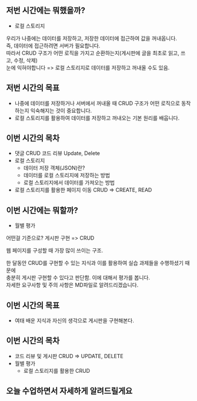 ## 저번 시간에는 뭐했을까?

- 로컬 스토리지

우리가 나중에는 데이터를 저장하고, 저장한 데이터에 접근하여 값을 꺼내옵니다.  
즉, 데이터에 접근하려면 서버가 필요합니다.  
따라서 CRUD 구조가 어떤 로직을 가지고 순환하는지(게시판에 글을 최초로 읽고, 쓰고, 수정, 삭제)  
눈에 익혀야합니다 => 로컬 스토리지로 데이터를 저장하고 꺼내올 수도 있음.

## 저번 시간의 목표

- 나중에 데이터를 저장하거나 서버에서 꺼내올 때 CRUD 구조가 어떤 로직으로 동작하는지 익숙해지는 것이 중요합니다.
- 로컬 스토리지를 활용하여 데이터를 저장하고 꺼내오는 기본 원리를 배웁니다.

## 이번 시간의 목차

- 댓글 CRUD 코드 리뷰 Update, Delete
- 로컬 스토리지
    - 데이터 저장 객체(JSON)란?
    - 데이터를 로컬 스토리지에 저장하는 방법
    - 로컬 스토리지에서 데이터를 가져오는 방법
- 로컬 스토리지를 활용한 페이지 이동 CRUD => CREATE, READ

## 이번 시간에는 뭐할까?

- 월별 평가

어떤걸 기준으로? 게시판 구현 => CRUD

웹 페이지를 구성할 때 가장 많이 쓰이는 구조.

한 달동안 CRUD를 구현할 수 있는 지식과 이를 활용하여 실습 과제들을 수행하셨기 때문에  
충분히 게시판 구현할 수 있다고 판단함. 이에 대해서 평가를 봅니다.  
자세한 요구사항 및 주의 사항은 MD파일로 알려드리겠습니다.

## 이번 시간의 목표

- 여태 배운 지식과 자신의 생각으로 게시판을 구현해본다.

## 이번 시간의 목차

- 코드 리뷰 및 게시판 CRUD => UPDATE, DELETE
- 월별 평가
    - 로컬 스토리지를 활용한 CRUD

## 오늘 수업하면서 자세하게 알려드릴게요


